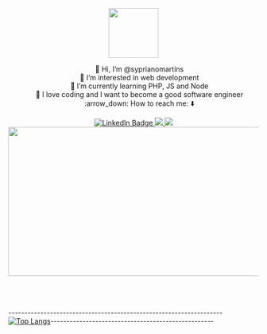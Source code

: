 <div id="header" align="center">
    <img src="https://media.giphy.com/media/M9gbBd9nbDrOTu1Mqx/giphy.gif" width="100" />
</div>
<div align=center>
    <ul>
        <div>👋 Hi, I’m @syprianomartins</div>
        <div>👀 I’m interested in web development</div>
        <div>🌱 I’m currently learning PHP, JS and Node</div>
        <div>💞️ I love coding and I want to become a good software engineer</div>
        <div>:arrow_down: How to reach me: ⬇️</div>
    </ul>
</div>



<div id="badges" align="center">
    <a href="https://www.linkedin.com/in/syprianomartins1/">
        <img src="https://img.shields.io/badge/LinkedIn-blue?style=for-the-badge&logo=linkedin&logoColor=white"
            alt="LinkedIn Badge" />
    </a>
    <a href="mailto:syprianom@gmail.com">
        <img src="https://img.shields.io/badge/Gmail-D14836?style=for-the-badge&logo=gmail&logoColor=white" alt"Gmail
            Badge">
    </a>
    <a href="https://wa.me/5533984093931">
        <img src="https://img.shields.io/badge/WhatsApp-25D366?style=for-the-badge&logo=whatsapp&logoColor=white"
            alt"Whatsapp Badge">
    </a>



  <!-- <img src="https://img.shields.io/badge/YouTube-red?style=for-the-badge&logo=youtube&logoColor=white" alt="Youtube Badge"/>
  <img src="https://img.shields.io/badge/Twitter-blue?style=for-the-badge&logo=twitter&logoColor=white" alt="Twitter Badge"/> -->
  
</div>

 <img src="https://komarev.com/ghpvc/?username=syprianomartins&style=flat-square&color=blue" alt=""/>
<div align="center">
  <img src="https://media.giphy.com/media/2IudUHdI075HL02Pkk/giphy.gif" width="600" height="300"/>
</div>

<!---
syprianomartins/syprianomartins is a ✨ special ✨ repository because its `README.md` (this file) appears on your GitHub profile.
You can click the Preview link to take a look at your changes.
--->
<!----[![Anurag's GitHub stats](https://github-readme-stats.vercel.app/api?username=syprianomartins)](https://github.com/anuraghazra/github-readme-stats)--->
<br>
<br>
<br>



-------------------------------------------------------------------[![Top Langs](https://github-readme-stats.vercel.app/api/top-langs/?username=anuraghazra&size_weight=0.5&count_weight=0.5)](https://github.com/anuraghazra/github-readme-stats)---------------------------------------------------


